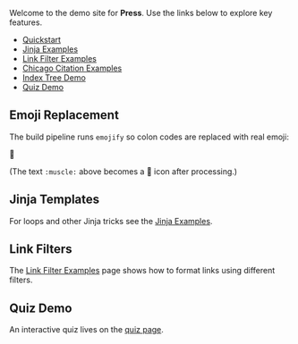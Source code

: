 Welcome to the demo site for **Press**. Use the links below to explore key features.

- [Quickstart](quickstart.md)
- [Jinja Examples](examples/jinja.md)
- [Link Filter Examples](examples/link-filters.md)
- [Chicago Citation Examples](examples/chicago-citations.md)
- [Index Tree Demo](examples/indextree/index.md)
- [Quiz Demo](quiz/index.md)

## Emoji Replacement

The build pipeline runs `emojify` so colon codes are replaced with real emoji:

:muscle:

(The text `:muscle:` above becomes a 💪 icon after processing.)

## Jinja Templates

For loops and other Jinja tricks see the [Jinja Examples](examples/jinja.md).

## Link Filters

The [Link Filter Examples](examples/link-filters.md) page shows how to format links using different filters.

## Quiz Demo

An interactive quiz lives on the [quiz page](quiz/index.md).

